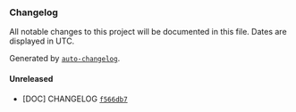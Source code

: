 ### Changelog

All notable changes to this project will be documented in this file. Dates are displayed in UTC.

Generated by [`auto-changelog`](https://github.com/CookPete/auto-changelog).

#### Unreleased

- [DOC] CHANGELOG [`f566db7`](https://github.com/C14-studio/.github/commit/f566db72ad66ad25a57879c708cfd6d803c361b7)
